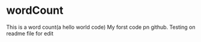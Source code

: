 wordCount
=========

This is a word count(a hello world code) My forst code pn github.
Testing on readme file for edit
